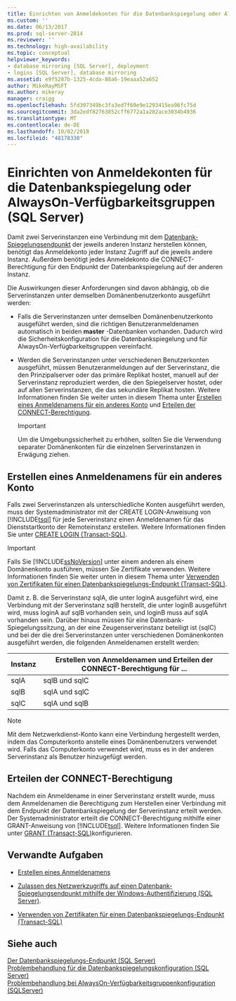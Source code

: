 ```yaml
---
title: Einrichten von Anmeldekonten für die Datenbankspiegelung oder AlwaysOn-Verfügbarkeitsgruppen (SQLServer) | Microsoft-Dokumentation
ms.custom: ''
ms.date: 06/13/2017
ms.prod: sql-server-2014
ms.reviewer: ''
ms.technology: high-availability
ms.topic: conceptual
helpviewer_keywords:
- database mirroring [SQL Server], deployment
- logins [SQL Server], database mirroring
ms.assetid: e9f5287b-1325-4cda-88a6-19eaaa52a652
author: MikeRayMSFT
ms.author: mikeray
manager: craigg
ms.openlocfilehash: 5fd397349bc3fa3ed7f69e9e1293415ea96fc75d
ms.sourcegitcommit: 3da2edf82763852cff6772a1a282ace3034b4936
ms.translationtype: MT
ms.contentlocale: de-DE
ms.lasthandoff: 10/02/2018
ms.locfileid: "48178330"
---
```

# <a name="set-up-login-accounts-for-database-mirroring-or-alwayson-availability-groups-sql-server"></a>Einrichten von Anmeldekonten für die Datenbankspiegelung oder AlwaysOn-Verfügbarkeitsgruppen (SQL Server)
  Damit zwei Serverinstanzen eine Verbindung mit dem [Datenbank-Spiegelungsendpunkt](the-database-mirroring-endpoint-sql-server.md) der jeweils anderen Instanz herstellen können, benötigt das Anmeldekonto jeder Instanz Zugriff auf die jeweils andere Instanz. Außerdem benötigt jedes Anmeldekonto die CONNECT-Berechtigung für den Endpunkt der Datenbankspiegelung auf der anderen Instanz.  
  
 Die Auswirkungen dieser Anforderungen sind davon abhängig, ob die Serverinstanzen unter demselben Domänenbenutzerkonto ausgeführt werden:  
  
-   Falls die Serverinstanzen unter demselben Domänenbenutzerkonto ausgeführt werden, sind die richtigen Benutzeranmeldenamen automatisch in beiden **master** -Datenbanken vorhanden. Dadurch wird die Sicherheitskonfiguration für die Datenbankspiegelung und für AlwaysOn-Verfügbarkeitsgruppen vereinfacht.  
  
-   Werden die Serverinstanzen unter verschiedenen Benutzerkonten ausgeführt, müssen Benutzeranmeldungen auf der Serverinstanz, die den Prinzipalserver oder das primäre Replikat hostet, manuell auf der Serverinstanz reproduziert werden, die den Spiegelserver hostet, oder auf allen Serverinstanzen, die das sekundäre Replikat hosten. Weitere Informationen finden Sie weiter unten in diesem Thema unter [Erstellen eines Anmeldenamens für ein anderes Konto](#CreateLogin) und [Erteilen der CONNECT-Berechtigung](#GrantConnect).  
  
    > [!IMPORTANT]  
    >  Um die Umgebungssicherheit zu erhöhen, sollten Sie die Verwendung separater Domänenkonten für die einzelnen Serverinstanzen in Erwägung ziehen.  
  
##  <a name="CreateLogin"></a> Erstellen eines Anmeldenamens für ein anderes Konto  
 Falls zwei Serverinstanzen als unterschiedliche Konten ausgeführt werden, muss der Systemadministrator mit der CREATE LOGIN-Anweisung von [!INCLUDE[tsql](../../includes/tsql-md.md)] für jede Serverinstanz einen Anmeldenamen für das Dienststartkonto der Remoteinstanz erstellen. Weitere Informationen finden Sie unter [CREATE LOGIN &#40;Transact-SQL&#41;](/sql/t-sql/statements/create-login-transact-sql).  
  
> [!IMPORTANT]  
>  Falls Sie [!INCLUDE[ssNoVersion](../../includes/ssnoversion-md.md)] unter einem anderen als einem Domänenkonto ausführen, müssen Sie Zertifikate verwenden. Weitere Informationen finden Sie weiter unten in diesem Thema unter [Verwenden von Zertifikaten für einen Datenbankspiegelungs-Endpunkt &#40;Transact-SQL&#41;](use-certificates-for-a-database-mirroring-endpoint-transact-sql.md).  
  
 Damit z. B. die Serverinstanz sqlA, die unter loginA ausgeführt wird, eine Verbindung mit der Serverinstanz sqlB herstellt, die unter loginB ausgeführt wird, muss loginA auf sqlB vorhanden sein, und loginB muss auf sqlA vorhanden sein. Darüber hinaus müssen für eine Datenbank-Spiegelungssitzung, an der eine Zeugenserverinstanz beteiligt ist (sqlC) und bei der die drei Serverinstanzen unter verschiedenen Domänenkonten ausgeführt werden, die folgenden Anmeldenamen erstellt werden:  
  
|Instanz|Erstellen von Anmeldenamen und Erteilen der CONNECT-Berechtigung für ...|  
|--------------------|--------------------------------------------------------------|  
|sqlA|sqlB und sqlC|  
|sqlB|sqlA und sqlC|  
|sqlC|sqlA und sqlB|  
  
> [!NOTE]  
>  Mit dem Netzwerkdienst-Konto kann eine Verbindung hergestellt werden, indem das Computerkonto anstelle eines Domänenbenutzers verwendet wird. Falls das Computerkonto verwendet wird, muss es in der anderen Serverinstanz als Benutzer hinzugefügt werden.  
  
##  <a name="GrantConnect"></a> Erteilen der CONNECT-Berechtigung  
 Nachdem ein Anmeldename in einer Serverinstanz erstellt wurde, muss dem Anmeldenamen die Berechtigung zum Herstellen einer Verbindung mit dem Endpunkt der Datenbankspiegelung der Serverinstanz erteilt werden. Der Systemadministrator erteilt die CONNECT-Berechtigung mithilfe einer GRANT-Anweisung von [!INCLUDE[tsql](../../includes/tsql-md.md)]. Weitere Informationen finden Sie unter [GRANT &#40;Transact-SQL&#41;](/sql/t-sql/statements/grant-transact-sql)konfigurieren.  
  
##  <a name="RelatedTasks"></a> Verwandte Aufgaben  
  
-   [Erstellen eines Anmeldenamens](../../relational-databases/security/authentication-access/create-a-login.md)  
  
-   [Zulassen des Netzwerkzugriffs auf einen Datenbank-Spiegelungsendpunkt mithilfe der Windows-Authentifizierung &#40;SQL Server&#41;](../database-mirroring-allow-network-access-windows-authentication.md).  
  
-   [Verwenden von Zertifikaten für einen Datenbankspiegelungs-Endpunkt &#40;Transact-SQL&#41;](use-certificates-for-a-database-mirroring-endpoint-transact-sql.md)  
  
## <a name="see-also"></a>Siehe auch  
 [Der Datenbankspiegelungs-Endpunkt &#40;SQL Server&#41;](the-database-mirroring-endpoint-sql-server.md)   
 [Problembehandlung für die Datenbankspiegelungskonfiguration (SQL Server)](troubleshoot-database-mirroring-configuration-sql-server.md)   
 [Problembehandlung bei AlwaysOn-Verfügbarkeitsgruppenkonfiguration &#40;SQLServer&#41;](../availability-groups/windows/troubleshoot-always-on-availability-groups-configuration-sql-server.md)  
  
  
